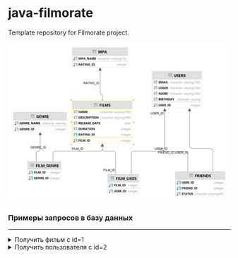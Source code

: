 # java-filmorate
Template repository for Filmorate project.

![DB schema](src/main/resources/PUBLIC-Filmorate.png)

### Примеры запросов в базу данных

---

<details>
<summary>Получить фильм с id=1</summary>

```sql
    SELECT *
    FROM films
    WHERE film_id = 1;
```

</details>

<details>
<summary>Получить пользователя с id=2</summary>

```sql
    SELECT *
    FROM users
    WHERE user_id = 2;
```

</details>
